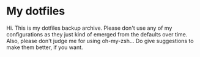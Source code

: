 # My dotfiles
Hi.
This is my dotfiles backup archive.
Please don't use any of my configurations as they just kind of emerged from the defaults over time.
Also, please don't judge me for using oh-my-zsh...
Do give suggestions to make them better, if you want.
